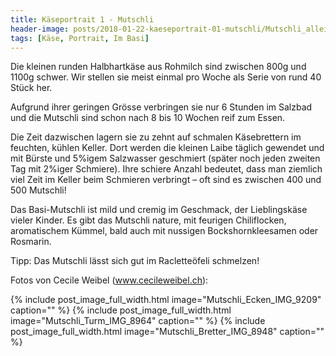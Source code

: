 ```yaml
---
title: Käseportrait 1 - Mutschli
header-image: posts/2018-01-22-kaeseportrait-01-mutschli/Mutschli_allein_IMG_8985.jpg
tags: [Käse, Portrait, Im Basi]
---
```



Die kleinen runden Halbhartkäse aus Rohmilch sind zwischen 800g und 1100g schwer.
Wir stellen sie meist einmal pro Woche als Serie von rund 40 Stück her.

Aufgrund ihrer geringen Grösse verbringen sie nur 6 Stunden im Salzbad und die Mutschli sind schon nach 8 bis 10 Wochen reif zum Essen.

Die Zeit dazwischen lagern sie zu zehnt auf schmalen Käsebrettern im feuchten, kühlen Keller.
Dort werden die kleinen Laibe täglich gewendet und mit Bürste und 5%igem Salzwasser geschmiert
(später noch jeden zweiten Tag mit 2%iger Schmiere). Ihre schiere Anzahl bedeutet,
dass man ziemlich viel Zeit im Keller beim Schmieren verbringt – oft sind es zwischen 400 und 500 Mutschli!

Das Basi-Mutschli ist mild und cremig im Geschmack, der Lieblingskäse vieler Kinder.
Es gibt das Mutschli nature, mit feurigen Chiliflocken, aromatischem Kümmel, bald auch mit nussigen Bockshornkleesamen oder Rosmarin.

Tipp: Das Mutschli lässt sich gut im Racletteöfeli schmelzen!

Fotos von Cecile Weibel (www.cecileweibel.ch):


{% include post_image_full_width.html image="Mutschli_Ecken_IMG_9209" caption="" %}
{% include post_image_full_width.html image="Mutschli_Turm_IMG_8964" caption="" %}
{% include post_image_full_width.html image="Mutschli_Bretter_IMG_8948" caption="" %}
